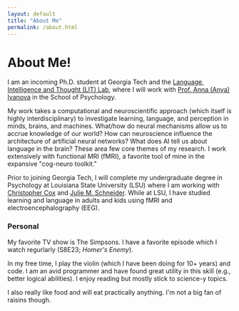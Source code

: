 ```yaml
---
layout: default
title: "About Me"
permalink: /about.html
---
```


# About Me!

I am an incoming Ph.D. student at Georgia Tech and the [Language, Intelligence and Thought (LIT) Lab](https://www.language-intelligence-thought.net/), where I will work with [Prof. Anna (Anya) Ivanova](https://psychology.gatech.edu/people/anna-ivanova) in the School of Psychology.

My work takes a computational and neuroscientific approach (which itself is highly interdisciplinary) to investigate learning, language, and perception in minds, brains, and machines. What/how do neural mechanisms allow us to accrue knowledge of our world? How can neuroscience influence the architecture of artificial neural networks? What does AI tell us about language in the brain? These area few core themes of my research. I work extensively with functional MRI (fMRI), a favorite tool of mine in the expansive "cog-neuro toolkit."

Prior to joining Georgia Tech, I will complete my undergraduate degree in Psychology at Louisiana State University (LSU) where I am working with [Christopher Cox](https://www.lsu.edu/hss/psychology/faculty/cognitive/cox.php) and [Julie M. Schneider](https://juschnei.wixsite.com/lendlab/dr-julie-m-schneider). While at LSU, I have studied learning and language in adults and kids using fMRI and electroencephalography (EEG).

### Personal 

My favorite TV show is The Simpsons. I have a favorite episode which I watch regurlarly (S8E23; _Homer's Enemy_).

In my free time, I play the violin (which I have been doing for 10+ years) and code. I am an avid programmer and have found great utility in this skill (e.g., better logical abilities). I enjoy reading but mostly stick to science-y topics. 

I also really like food and will eat practically anything. I'm not a big fan of raisins though.